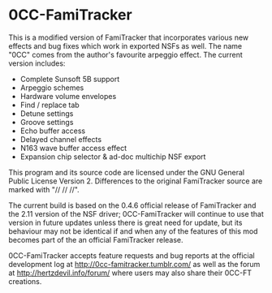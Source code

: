 # 0CC-FamiTracker
This is a modified version of FamiTracker that incorporates various new effects and bug fixes which work in exported NSFs as well. The name "0CC" comes from the author's favourite arpeggio effect. The current version includes:

 - Complete Sunsoft 5B support
 - Arpeggio schemes
 - Hardware volume envelopes
 - Find / replace tab
 - Detune settings
 - Groove settings
 - Echo buffer access
 - Delayed channel effects
 - N163 wave buffer access effect
 - Expansion chip selector & ad-doc multichip NSF export

This program and its source code are licensed under the GNU General Public License Version 2. Differences to the original FamiTracker source are marked with "// // //".

The current build is based on the 0.4.6 official release of FamiTracker and the 2.11 version of the NSF driver; 0CC-FamiTracker will continue to use that version in future updates unless there is great need for update, but its behaviour may not be identical if and when any of the features of this mod becomes part of the an official FamiTracker release.

0CC-FamiTracker accepts feature requests and bug reports at the official development log at http://0cc-famitracker.tumblr.com/ as well as the forum at http://hertzdevil.info/forum/ where users may also share their 0CC-FT creations.
